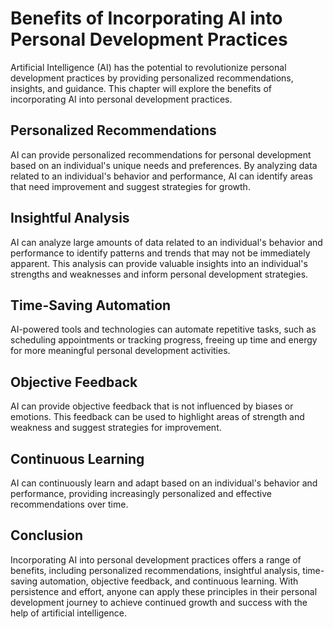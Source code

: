 Benefits of Incorporating AI into Personal Development Practices
========================================================================================================================

Artificial Intelligence (AI) has the potential to revolutionize personal development practices by providing personalized recommendations, insights, and guidance. This chapter will explore the benefits of incorporating AI into personal development practices.

Personalized Recommendations
----------------------------

AI can provide personalized recommendations for personal development based on an individual's unique needs and preferences. By analyzing data related to an individual's behavior and performance, AI can identify areas that need improvement and suggest strategies for growth.

Insightful Analysis
-------------------

AI can analyze large amounts of data related to an individual's behavior and performance to identify patterns and trends that may not be immediately apparent. This analysis can provide valuable insights into an individual's strengths and weaknesses and inform personal development strategies.

Time-Saving Automation
----------------------

AI-powered tools and technologies can automate repetitive tasks, such as scheduling appointments or tracking progress, freeing up time and energy for more meaningful personal development activities.

Objective Feedback
------------------

AI can provide objective feedback that is not influenced by biases or emotions. This feedback can be used to highlight areas of strength and weakness and suggest strategies for improvement.

Continuous Learning
-------------------

AI can continuously learn and adapt based on an individual's behavior and performance, providing increasingly personalized and effective recommendations over time.

Conclusion
----------

Incorporating AI into personal development practices offers a range of benefits, including personalized recommendations, insightful analysis, time-saving automation, objective feedback, and continuous learning. With persistence and effort, anyone can apply these principles in their personal development journey to achieve continued growth and success with the help of artificial intelligence.

